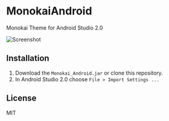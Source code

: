 # MonokaiAndroid
Monokai Theme for Android Studio 2.0

![Screenshot](https://raw.githubusercontent.com/benmarten/Monokai_Android/master/screenshot.png "Screenshot")

## Installation

1. Download the `Monokai_Android.jar` or clone this repository.
2. In Android Studio 2.0 choose `File > Import Settings ...`

## License
MIT
